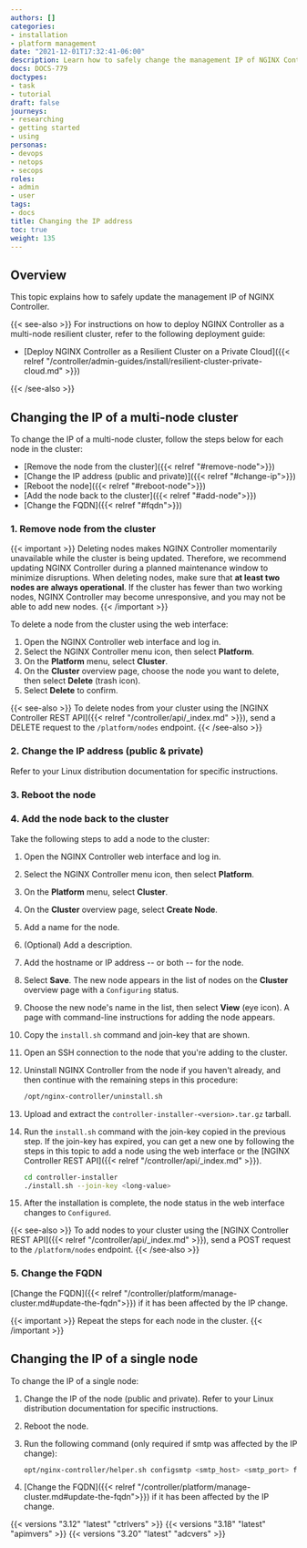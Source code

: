 ```yaml
---
authors: []
categories:
- installation
- platform management
date: "2021-12-01T17:32:41-06:00"
description: Learn how to safely change the management IP of NGINX Controller.
docs: DOCS-779
doctypes:
- task
- tutorial
draft: false
journeys:
- researching
- getting started
- using
personas:
- devops
- netops
- secops
roles:
- admin
- user
tags:
- docs
title: Changing the IP address
toc: true
weight: 135
---
```


## Overview

This topic explains how to safely update the management IP of NGINX Controller.

{{< see-also >}}
For instructions on how to deploy NGINX Controller as a multi-node resilient cluster, refer to the following deployment guide:

- [Deploy NGINX Controller as a Resilient Cluster on a Private Cloud]({{< relref "/controller/admin-guides/install/resilient-cluster-private-cloud.md" >}})

{{< /see-also >}}

## Changing the IP of a multi-node cluster

To change the IP of a multi-node cluster, follow the steps below for each node in the cluster:

- [Remove the node from the cluster]({{< relref "#remove-node">}})
- [Change the IP address (public and private)]({{< relref "#change-ip">}})
- [Reboot the node]({{< relref "#reboot-node">}})
- [Add the node back to the cluster]({{< relref "#add-node">}})
- [Change the FQDN]({{< relref "#fqdn">}})

### 1. <a name="remove-node"></a>Remove node from the cluster

   {{< important >}}
Deleting nodes makes NGINX Controller momentarily unavailable while the cluster is being updated. Therefore, we recommend updating NGINX Controller during a planned maintenance window to minimize disruptions. When deleting nodes, make sure that **at least two nodes are always operational**. If the cluster has fewer than two working nodes, NGINX Controller may become unresponsive, and you may not be able to add new nodes.
   {{< /important >}}

   To delete a node from the cluster using the web interface:

   1. Open the NGINX Controller web interface and log in.
   2. Select the NGINX Controller menu icon, then select **Platform**.
   3. On the **Platform** menu, select **Cluster**.
   4. On the **Cluster** overview page, choose the node you want to delete, then select **Delete** (trash icon).
   5. Select **Delete** to confirm.

   {{< see-also >}}
 To delete nodes from your cluster using the [NGINX Controller REST API]({{< relref "/controller/api/_index.md" >}}), send a DELETE request to the `/platform/nodes` endpoint.
   {{< /see-also >}}


### 2. <a name="change-ip"></a>Change the IP address (public & private)

Refer to your Linux distribution documentation for specific instructions.

### 3. <a name="reboot-node"></a>Reboot the node


### 4. <a name="add-node"></a>Add the node back to the cluster

   Take the following steps to add a node to the cluster:

   1. Open the NGINX Controller web interface and log in.
   1. Select the NGINX Controller menu icon, then select **Platform**.
   1. On the **Platform** menu, select **Cluster**.
   1. On the **Cluster** overview page, select **Create Node**.
   1. Add a name for the node.
   1. (Optional) Add a description.
   1. Add the hostname or IP address -- or both -- for the node.
   1. Select **Save**. The new node appears in the list of nodes on the **Cluster** overview page with a `Configuring` status.
   1. Choose the new node's name in the list, then select **View** (eye icon). A page with command-line instructions for adding the node appears.
   1. Copy the `install.sh` command and join-key that are shown.
   1. Open an SSH connection to the node that you're adding to the cluster.
   1. Uninstall NGINX Controller from the node if you haven't already, and then continue with the remaining steps in this procedure:

       ```bash
       /opt/nginx-controller/uninstall.sh
       ```

   1. Upload and extract the `controller-installer-<version>.tar.gz` tarball.
   1. Run the `install.sh` command with the join-key copied in the previous step. If the join-key has expired, you can get a new one by following the steps in this topic to add a node using the web interface or the [NGINX Controller REST API]({{< relref "/controller/api/_index.md" >}}).

       ```bash
       cd controller-installer
       ./install.sh --join-key <long-value>
      ```

   1. After the installation is complete, the node status in the web interface changes to `Configured`.

   {{< see-also >}}
To add nodes to your cluster using the [NGINX Controller REST API]({{< relref "/controller/api/_index.md" >}}), send a POST request to the `/platform/nodes` endpoint.
   {{< /see-also >}}

### 5. <a name="fqdn"></a>Change the FQDN

[Change the FQDN]({{< relref "/controller/platform/manage-cluster.md#update-the-fqdn">}}) if it has been affected by the IP change.

{{< important >}}
Repeat the steps for each node in the cluster.
{{< /important >}}

## Changing the IP of a single node

To change the IP of a single node:

1. Change the IP of the node (public and private). Refer to your Linux distribution documentation for specific instructions.

1. Reboot the node.

1. Run the following command (only required if smtp was affected by the IP change):
   
   ```bash
   opt/nginx-controller/helper.sh configsmtp <smtp_host> <smtp_port> false <do-not-reply-email>
   ```

1. [Change the FQDN]({{< relref "/controller/platform/manage-cluster.md#update-the-fqdn">}}) if it has been affected by the IP change.

{{< versions "3.12" "latest" "ctrlvers" >}}
{{< versions "3.18" "latest" "apimvers" >}}
{{< versions "3.20" "latest" "adcvers" >}}
